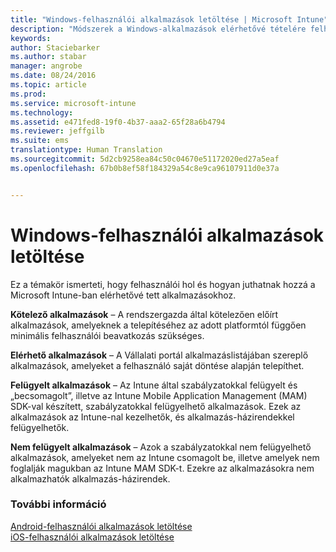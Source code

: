 ```yaml
---
title: "Windows-felhasználói alkalmazások letöltése | Microsoft Intune"
description: "Módszerek a Windows-alkalmazások elérhetővé tételére felhasználók számára"
keywords: 
author: Staciebarker
ms.author: stabar
manager: angrobe
ms.date: 08/24/2016
ms.topic: article
ms.prod: 
ms.service: microsoft-intune
ms.technology: 
ms.assetid: e471fed8-19f0-4b37-aaa2-65f28a6b4794
ms.reviewer: jeffgilb
ms.suite: ems
translationtype: Human Translation
ms.sourcegitcommit: 5d2cb9258ea84c50c04670e51172020ed27a5eaf
ms.openlocfilehash: 67b0b8ef58f184329a54c8e9ca96107911d0e37a


---
```



# Windows-felhasználói alkalmazások letöltése

Ez a témakör ismerteti, hogy felhasználói hol és hogyan juthatnak hozzá a Microsoft Intune-ban elérhetővé tett alkalmazásokhoz.

**Kötelező alkalmazások** – A rendszergazda által kötelezően előírt alkalmazások, amelyeknek a telepítéséhez az adott platformtól függően minimális felhasználói beavatkozás szükséges.

**Elérhető alkalmazások** – A Vállalati portál alkalmazáslistájában szereplő alkalmazások, amelyeket a felhasználó saját döntése alapján telepíthet.

**Felügyelt alkalmazások** – Az Intune által szabályzatokkal felügyelt és „becsomagolt”, illetve az Intune Mobile Application Management (MAM) SDK-val készített, szabályzatokkal felügyelhető alkalmazások. Ezek az alkalmazások az Intune-nal kezelhetők, és alkalmazás-házirendekkel felügyelhetők.

**Nem felügyelt alkalmazások** – Azok a szabályzatokkal nem felügyelhető alkalmazások, amelyeket nem az Intune csomagolt be, illetve amelyek nem foglalják magukban az Intune MAM SDK-t. Ezekre az alkalmazásokra nem alkalmazhatók alkalmazás-házirendek.

### További információ
[Android-felhasználói alkalmazások letöltése](how-your-android-users-get-their-apps.md)</br>
[iOS-felhasználói alkalmazások letöltése](how-your-ios-users-get-their-apps.md)



<!--HONumber=Oct16_HO2-->


